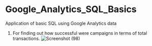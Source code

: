 # Google_Analytics_SQL_Basics
Application of basic SQL using Google Analytics data

1. For finding out how successful were campaigns in terms of total transactions.
![Screenshot (98)](https://user-images.githubusercontent.com/100706881/156223204-3fe6df49-a1d7-40d2-9d30-9e2c4ec475af.png)

